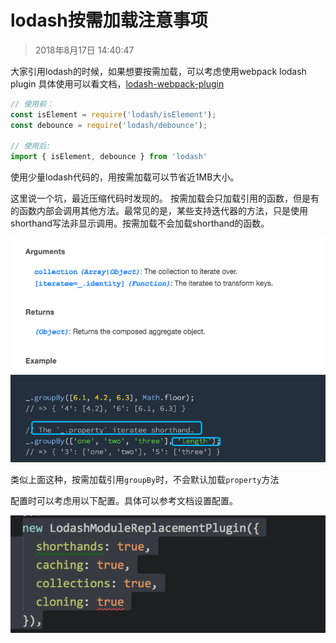 # lodash按需加载注意事项

> 2018年8月17日 14:40:47

大家引用lodash的时候，如果想要按需加载，可以考虑使用webpack lodash plugin
具体使用可以看文档，[lodash-webpack-plugin](https://github.com/lodash/lodash-webpack-plugin)

```javascript
// 使用前：
const isElement = require('lodash/isElement');
const debounce = require('lodash/debounce');

// 使用后:
import { isElement, debounce } from 'lodash'
```

使用少量lodash代码的，用按需加载可以节省近1MB大小。

这里说一个坑，最近压缩代码时发现的。
按需加载会只加载引用的函数，但是有的函数内部会调用其他方法。最常见的是，某些支持迭代器的方法，只是使用shorthand写法非显示调用。按需加载不会加载shorthand的函数。

![](/assets/images/2018-08-17-14-42-07.png)

类似上面这种，按需加载引用`groupBy`时，不会默认加载`property`方法

配置时可以考虑用以下配置。具体可以参考文档设置配置。

![](/assets/images/2018-08-17-14-43-13.png)